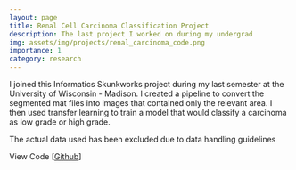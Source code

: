 ```yaml
---
layout: page
title: Renal Cell Carcinoma Classification Project
description: The last project I worked on during my undergrad
img: assets/img/projects/renal_carcinoma_code.png
importance: 1
category: research
---
```


I joined this Informatics Skunkworks project during my last semester at the University of Wisconsin - Madison. I created a pipeline to convert the segmented mat files into images that contained only the relevant area. I then used transfer learning to train a model that would classify a carcinoma as low grade or high grade.

The actual data used has been excluded due to data handling guidelines

View Code [[Github](https://github.com/Michaelmvh/Renal-Cell-Carcinoma-Neural-Network-Research-Group-Fall-2022)]
